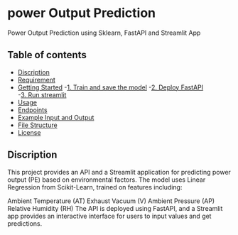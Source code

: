 # power Output Prediction
Power Output Prediction using Sklearn, FastAPI and Streamlit App

## Table of contents
- [Discription](#description)
- [Requirement](#requirement)
- [Getting Started](#getting_startted)
   -[1. Train and save the model](#1-train-and-save-the-model)
   -[2. Deploy FastAPI](#2-deploy-fastapi)  
   -[3. Run streamlit](#3-streamlit)
- [Usage](#usage)
- [Endpoints](#endpoints)
- [Example Input and Output](#example-input-and-output)
- [File Structure](#file-structure)
- [License](#license)
## Discription
This project provides an API and a Streamlit application for predicting power output (PE) based on environmental factors. The model uses Linear Regression from Scikit-Learn, trained on features including:

Ambient Temperature (AT)
Exhaust Vacuum (V)
Ambient Pressure (AP)
Relative Humidity (RH)
The API is deployed using FastAPI, and a Streamlit app provides an interactive interface for users to input values and get predictions.